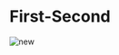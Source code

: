 # First-Second

![new](https://github.com/user-attachments/assets/ad7cd63a-e55d-4acd-b829-740b716ef9e9)
